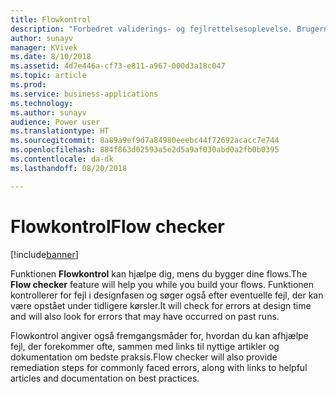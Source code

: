 ```yaml
---
title: Flowkontrol
description: "Forbedret validerings- og fejlrettelsesoplevelse. Brugerne får kontekstafhængig hjælp til, hvordan de kan løse fejl, og får hjælp til at oprette flows, der ikke svigter."
author: sunayv
manager: KVivek
ms.date: 8/10/2018
ms.assetid: 4d7e446a-cf73-e811-a967-000d3a18c047
ms.topic: article
ms.prod: 
ms.service: business-applications
ms.technology: 
ms.author: sunayv
audience: Power user
ms.translationtype: HT
ms.sourcegitcommit: 8a89a9ef9d7a84980eeebc44f72692acacc7e744
ms.openlocfilehash: 884f863d02593a5e2d5a9af030abd0a2fb0b0395
ms.contentlocale: da-dk
ms.lasthandoff: 08/20/2018

---
```

# <a name="flow-checker"></a><span data-ttu-id="84895-104">Flowkontrol</span><span class="sxs-lookup"><span data-stu-id="84895-104">Flow checker</span></span>


[!include[banner](../../includes/banner.md)]

<span data-ttu-id="84895-105">Funktionen **Flowkontrol** kan hjælpe dig, mens du bygger dine flows.</span><span class="sxs-lookup"><span data-stu-id="84895-105">The **Flow checker** feature will help you while you build your flows.</span></span> <span data-ttu-id="84895-106">Funktionen kontrollerer for fejl i designfasen og søger også efter eventuelle fejl, der kan være opstået under tidligere kørsler.</span><span class="sxs-lookup"><span data-stu-id="84895-106">It will check for errors at design time and will also look for errors that may have occurred on past runs.</span></span> 

<span data-ttu-id="84895-107">Flowkontrol angiver også fremgangsmåder for, hvordan du kan afhjælpe fejl, der forekommer ofte, sammen med links til nyttige artikler og dokumentation om bedste praksis.</span><span class="sxs-lookup"><span data-stu-id="84895-107">Flow checker will also provide remediation steps for commonly faced errors, along with links to helpful articles and documentation on best practices.</span></span>


